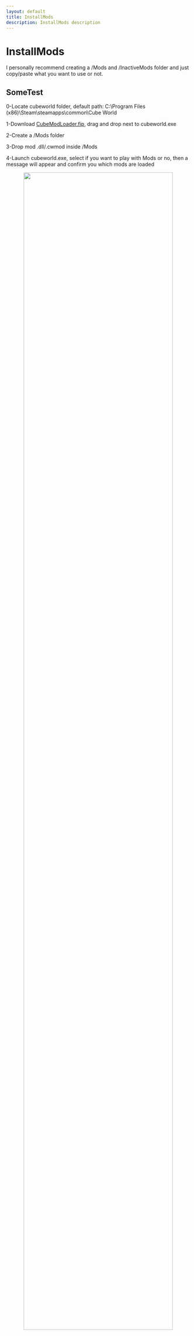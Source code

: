 ```yaml
---
layout: default
title: InstallMods
description: InstallMods description
---
```

# InstallMods

I personally recommend creating a /Mods and /InactiveMods folder and just copy/paste what you want to use or not.

## SomeTest

0-Locate cubeworld folder, default path: C:\Program Files (x86)\Steam\steamapps\common\Cube World

1-Download [CubeModLoader.fip](https://paroyer.github.io/ModCatalogue/Mods/ModLoader), drag and drop next to cubeworld.exe

2-Create a /Mods folder

3-Drop mod .dll/.cwmod inside /Mods

4-Launch cubeworld.exe, select if you want to play with Mods or no, then a message will appear and confirm you which mods are loaded

  <div align="center">
  <img src="https://i.imgur.com/Mxf7nVF.png" style="width:90%">
  </div>
  
  <div align="center">
  <img src="https://i.imgur.com/Q7fWBku.png" style="width:90%">
  </div>
  
  <div align="center">
  <img src="https://i.imgur.com/jhRbWXv.png" style="width:90%">
  </div>


>You may need the unpacked cubeworld.exe, if ever some mods dont launch, but somepeople report they always used the default cubeworld.exe
>
>Just look at steamless documentation, or grab that one : [Unpacked cubeworld.exe](https://cdn.discordapp.com/attachments/329294754846343168/834495644994895872/cubeworld.exe)
>
>I personally recommend to rename your actual cubeworld.exe to cubeworld--packed.exe or what not, just in case.

## Comments:

<script src="https://utteranc.es/client.js"
        repo="Paroyer/Comment" 
        issue-term="pathname"
        theme="github-dark"
        label="Comment"
        crossorigin="anonymous"
        async>
</script>  
